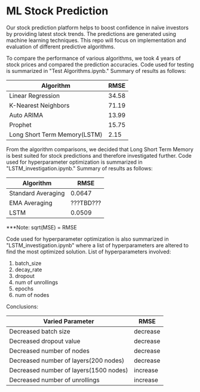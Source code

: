 # ML Stock Prediction

Our stock prediction platform helps to boost confidence in naïve investors by providing latest stock trends. The predictions are generated using machine learning techniques. This repo will focus on implementation and evaluation of different predictive algorithms. 

To compare the performance of various algorithms, we took 4 years of stock prices and compared the prediction accuracies. Code used for testing is summarized in "Test Algorithms.ipynb." Summary of results as follows:

| Algorithm  | RMSE |
| ------------- | ------------- |
| Linear Regression  | 34.58 |
| K-Nearest Neighbors  | 71.19 |
| Auto ARIMA  | 13.99 |
| Prophet  | 15.75  |
| Long Short Term Memory(LSTM)  | 2.15  |

From the algorithm comparisons, we decided that Long Short Term Memory is best suited for stock predictions and therefore investigated further. Code used for hyperparameter optimization is summarized in "LSTM_investigation.ipynb." Summary of results as follows:

| Algorithm  | RMSE |
| ------------- | ------------- |
| Standard Averaging  | 0.0647 |
| EMA Averaging  | ???TBD??? |
| LSTM  | 0.0509 |
***Note: sqrt(MSE) = RMSE

Code used for hyperparameter optimization is also summarized in "LSTM_investigation.ipynb" where a list of hyperparameters are altered to find the most optimized solution. List of hyperparameters involved:
1. batch_size 
2. decay_rate
3. dropout 
4. num of unrollings
5. epochs 
6. num of nodes

Conclusions:


| Varied Parameter  | RMSE |
| ------------- | ------------- |
| Decreased batch size  | decrease |
| Decreased dropout value  | decrease |
| Decreased number of nodes | decrease |
| Decreased number of layers(200 nodes)  | decrease |
| Decreased number of layers(1500 nodes)  | increase |
| Decreased number of unrollings  | increase  |

